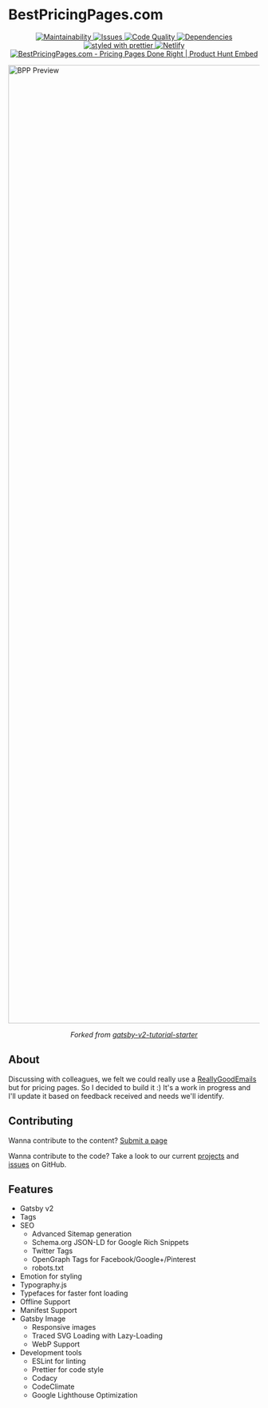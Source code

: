# BestPricingPages.com

<p align="center">
  <a href="https://codeclimate.com/github/jpvalery/pricingpages">
    <img
      src="https://codeclimate.com/github/jpvalery/pricingpages/badges/gpa.svg"
      alt="Maintainability"
    />
  </a>
  <a href="https://codeclimate.com/github/jpvalery/pricingpages">
    <img
      src="https://codeclimate.com/github/jpvalery/pricingpages/badges/issue_count.svg"
      alt="Issues"
    />
  </a>
  <a href="https://www.codacy.com/app/jpvalery/pricingpages?utm_source=github.com&amp;utm_medium=referral&amp;utm_content=jpvalery/pricingpagesr&amp;utm_campaign=Badge_Grade">
    <img
      src="https://api.codacy.com/project/badge/Grade/c910ab2b18a24dde80cfc05b73c908aa"
      alt="Code Quality"
    />
  </a>
  <a href="https://david-dm.org/jpvalery/pricingpages">
    <img
      src="https://img.shields.io/david/justinformentin/gatsby-v2-tutorial-starter.svg"
      alt="Dependencies"
    />
  </a>
  <a href="https://github.com/prettier/prettier">
    <img
      src="https://img.shields.io/badge/styled_with-prettier-ff69b4.svg"
      alt="styled with prettier"
    />
  </a>
  <a href="https://app.netlify.com/sites/pricingpages/deploys">
    <img
      src="https://api.netlify.com/api/v1/badges/a9b958d6-b5b3-4204-8990-5cac9dd82348/deploy-status"
      alt="Netlify"
    />
  </a>
  <br />
<a href="https://www.producthunt.com/posts/bestpricingpages-com?utm_source=badge-featured&utm_medium=badge&utm_souce=badge-bestpricingpages-com" target="_blank">
<img src="https://api.producthunt.com/widgets/embed-image/v1/featured.svg?post_id=152697&theme=light" alt="BestPricingPages.com - Pricing Pages Done Right | Product Hunt Embed"></a>
</p>

<img width="1920" alt="BPP Preview" src="https://user-images.githubusercontent.com/4112343/56866088-885ea300-69a3-11e9-9553-1018ac16c86e.png">

<p align="center"><em>Forked from <a href="https://github.com/justinformentin/gatsby-v2-tutorial-starter">gatsby-v2-tutorial-starter</a></em></p>

## About

Discussing with colleagues, we felt we could really use a [ReallyGoodEmails](https://reallygoodemails.com) but for pricing pages.
So I decided to build it :) It's a work in progress and I'll update it based on feedback received and needs we'll identify.

## Contributing

Wanna contribute to the content? [Submit a page](https://jpvalery.typeform.com/to/anlh6W)

Wanna contribute to the code? Take a look to our current [projects](https://github.com/jpvalery/pricingpages/projects) and [issues](https://github.com/jpvalery/pricingpages/issues) on GitHub.

## Features

- Gatsby v2
- Tags
- SEO
  - Advanced Sitemap generation
  - Schema.org JSON-LD for Google Rich Snippets
  - Twitter Tags
  - OpenGraph Tags for Facebook/Google+/Pinterest
  - robots.txt
- Emotion for styling
- Typography.js
- Typefaces for faster font loading
- Offline Support
- Manifest Support
- Gatsby Image
  - Responsive images
  - Traced SVG Loading with Lazy-Loading
  - WebP Support
- Development tools
  - ESLint for linting
  - Prettier for code style
  - Codacy
  - CodeClimate
  - Google Lighthouse Optimization
